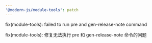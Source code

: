 ```yaml
---
'@modern-js/module-tools': patch
---
```


fix(module-tools): failed to run pre and gen-release-note command

fix(module-tools): 修复无法执行 pre 和 gen-release-note 命令的问题
